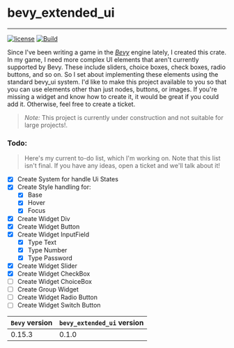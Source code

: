 # bevy_extended_ui
___
[![license](https://img.shields.io/badge/license-Apache-blue.svg)](./LICENSE)
[![Build](https://github.com/exepta/bevy_extended_ui/actions/workflows/build.yml/badge.svg)](https://github.com/exepta/bevy_extended_ui/actions/workflows/build.yml)


Since I've been writing a game in the [_Bevy_](https://bevyengine.org/) engine lately, 
I created this crate. In my game, 
I need more complex UI elements that aren't currently supported by Bevy. 
These include sliders, choice boxes, check boxes, radio buttons, and so on. 
So I set about implementing these elements using the standard bevy_ui system. 
I'd like to make this project available to you so that you can use elements other 
than just nodes, buttons, or images. If you're missing a widget and know how 
to create it, it would be great if you could add it. 
Otherwise, feel free to create a ticket.

> *Note:* This project is currently under construction and not suitable for large projects!.

### Todo:
> Here's my current to-do list, which I'm working on. Note that this list isn't final. If you have any ideas, open a ticket and we'll talk about it!

- [x] Create System for handle Ui States
- [x] Create Style handling for:
  - [x] Base
  - [x] Hover
  - [x] Focus
- [x] Create Widget Div
- [x] Create Widget Button
- [x] Create Widget InputField
  - [x] Type Text
  - [x] Type Number
  - [x] Type Password
- [x] Create Widget Slider
- [x] Create Widget CheckBox
- [ ] Create Widget ChoiceBox
- [ ] Create Group Widget
- [ ] Create Widget Radio Button
- [ ] Create Widget Switch Button

| `Bevy` version | `bevy_extended_ui` version |
|----------------|----------------------------|
| 0.15.3         | 0.1.0                      |